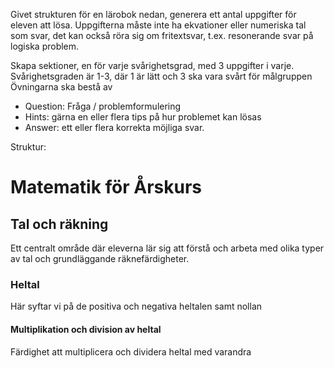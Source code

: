 Givet strukturen för en lärobok nedan, generera ett antal uppgifter för eleven att lösa.
Uppgifterna måste inte ha ekvationer eller numeriska tal som svar, det kan också röra sig om fritextsvar, t.ex. resonerande svar på logiska problem.

Skapa sektioner, en för varje svårighetsgrad, med 3 uppgifter i varje.
Svårighetsgraden är 1-3, där 1 är lätt och 3 ska vara svårt för målgruppen
Övningarna ska bestå av
* Question: Fråga / problemformulering
* Hints: gärna en eller flera tips på hur problemet kan lösas 
* Answer: ett eller flera korrekta möjliga svar.

Struktur:
# Matematik för Årskurs 
## Tal och räkning
Ett centralt område där eleverna lär sig att förstå och arbeta med olika typer av tal och grundläggande räknefärdigheter.
### Heltal
Här syftar vi på de positiva och negativa heltalen samt nollan
#### Multiplikation och division av heltal
Färdighet att multiplicera och dividera heltal med varandra